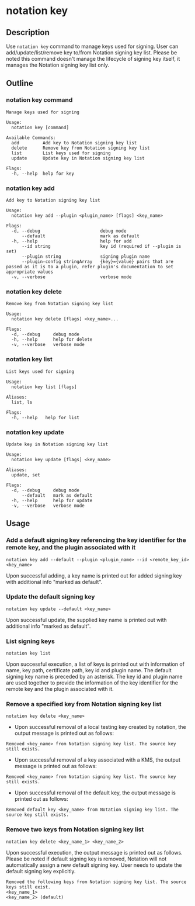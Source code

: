 # notation key

## Description

Use ```notation key``` command to manage keys used for signing. User can add/update/list/remove key to/from Notation signing key list. Please be noted this command doesn't manage the lifecycle of signing key itself, it manages the Notation signing key list only.

## Outline

### notation key command

```text
Manage keys used for signing

Usage:
  notation key [command]

Available Commands:
  add         Add key to Notation signing key list
  delete      Remove key from Notation signing key list
  list        List keys used for signing
  update      Update key in Notation signing key list

Flags:
  -h, --help  help for key
```

### notation key add

```text
Add key to Notation signing key list

Usage:
  notation key add --plugin <plugin_name> [flags] <key_name>

Flags:
  -d, --debug                       debug mode
      --default                     mark as default
  -h, --help                        help for add
      --id string                   key id (required if --plugin is set)
      --plugin string               signing plugin name
      --plugin-config stringArray   {key}={value} pairs that are passed as it is to a plugin, refer plugin's documentation to set appropriate values
  -v, --verbose                     verbose mode
```

### notation key delete

```text
Remove key from Notation signing key list

Usage:
  notation key delete [flags] <key_name>...

Flags:
  -d, --debug     debug mode
  -h, --help      help for delete
  -v, --verbose   verbose mode
```

### notation key list

```text
List keys used for signing

Usage:
  notation key list [flags]

Aliases:
  list, ls

Flags:
  -h, --help   help for list
```

### notation key update

```text
Update key in Notation signing key list

Usage:
  notation key update [flags] <key_name>

Aliases:
  update, set

Flags:
  -d, --debug     debug mode
      --default   mark as default
  -h, --help      help for update
  -v, --verbose   verbose mode
```

## Usage

### Add a default signing key referencing the key identifier for the remote key, and the plugin associated with it

```shell
notation key add --default --plugin <plugin_name> --id <remote_key_id> <key_name>
```

Upon successful adding, a key name is printed out for added signing key with additional info "marked as default".

### Update the default signing key

```shell
notation key update --default <key_name>
```

Upon successful update, the supplied key name is printed out with additional info "marked as default".

### List signing keys

```text
notation key list
```

Upon successful execution, a list of keys is printed out with information of name, key path, certificate path, key id and plugin name. The default signing key name is preceded by an asterisk. The key id and plugin name are used together to provide the information of the key identifier for the remote key and the plugin associated with it.

### Remove a specified key from Notation signing key list

```shell
notation key delete <key_name>
```

- Upon successful removal of a local testing key created by notation, the output message is printed out as follows:

```text
Removed <key_name> from Notation signing key list. The source key still exists.
```
- Upon successful removal of a key associated with a KMS, the output message is printed out as follows:

```text
Removed <key_name> from Notation signing key list. The source key still exists.
```

- Upon successful removal of the default key, the output message is printed out as follows:

```text
Removed default key <key_name> from Notation signing key list. The source key still exists.
```

### Remove two keys from Notation signing key list

```shell
notation key delete <key_name_1> <key_name_2>
```

Upon successful execution, the output message is printed out as follows. Please be noted if default signing key is removed, Notation will not automatically assign a new default signing key. User needs to update the default signing key explicitly.

```text
Removed the following keys from Notation signing key list. The source keys still exist.
<key_name_1>
<key_name_2> (default)
```